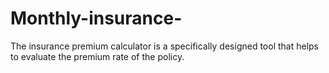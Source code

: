 # Monthly-insurance-
The insurance premium calculator is a specifically designed tool that helps to evaluate the premium rate of the policy.
